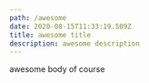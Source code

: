 ```yaml
---
path: /awesome
date: 2020-08-15T11:33:19.509Z
title: awesome title
description: awesome description
---
```

awesome body of course